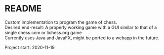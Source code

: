 # README
Custom implementation to program the game of chess.  
Desired end-result: A properly working game with a GUI similar to that of a single chess.com or lichess.org game  
Currently uses Java and JavaFX, might be ported to a webapp in the future. 

Project start: 2020-11-19